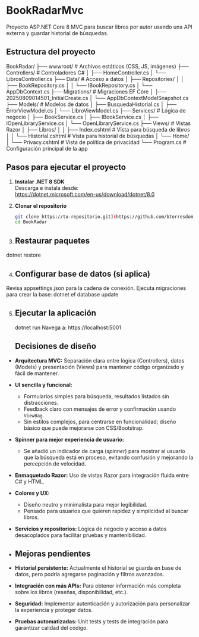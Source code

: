 # BookRadarMvc
Proyecto ASP.NET Core 8 MVC para buscar libros por autor usando una API externa y guardar historial de búsquedas.

## Estructura del proyecto
BookRadar/
├── wwwroot/ # Archivos estáticos (CSS, JS, imágenes)
├── Controllers/ # Controladores C#
│ ├── HomeController.cs
│ └── LibrosController.cs
├── Data/ # Acceso a datos
│ ├── Repositories/
│ │ ├── BookRepository.cs
│ │ └── IBookRepository.cs
│ └── AppDbContext.cs
├── Migrations/ # Migraciones EF Core
│ ├── 20250809014501_InitialCreate.cs
│ └── AppDbContextModelSnapshot.cs
├── Models/ # Modelos de datos
│ ├── BusquedaHistorial.cs
│ ├── ErrorViewModel.cs
│ └── LibroViewModel.cs
├── Services/ # Lógica de negocio
│ ├── BookService.cs
│ ├── IBookService.cs
│ ├── IOpenLibraryService.cs
│ └── OpenLibraryService.cs
├── Views/ # Vistas Razor
│ ├── Libros/
│ │ ├── Index.cshtml # Vista para búsqueda de libros
│ │ └── Historial.cshtml # Vista para historial de búsquedas
│ └── Home/
│ └── Privacy.cshtml # Vista de política de privacidad
└── Program.cs # Configuración principal de la app

## Pasos para ejecutar el proyecto

1. **Instalar .NET 8 SDK**  
   Descarga e instala desde:  
   https://dotnet.microsoft.com/en-us/download/dotnet/8.0

2. **Clonar el repositorio**  
   ```bash
   git clone https://tu-repositorio.git](https://github.com/btorresdominguez/BookRadarMvc
   cd BookRadar
3.  ## Restaurar paquetes
   dotnet restore

4. ## Configurar base de datos (si aplica)
 Revisa appsettings.json para la cadena de conexión.
 Ejecuta migraciones para crear la base: 
 dotnet ef database update
 
5. ## Ejecutar la aplicación
   dotnet run
   Navega a: https://localhost:5001

   ## Decisiones de diseño

- **Arquitectura MVC:** Separación clara entre lógica (Controllers), datos (Models) y presentación (Views) para mantener código organizado y fácil de mantener.
- **UI sencilla y funcional:**  
  - Formularios simples para búsqueda, resultados listados sin distracciones.  
  - Feedback claro con mensajes de error y confirmación usando `ViewBag`.  
  - Sin estilos complejos, para centrarse en funcionalidad; diseño básico que puede mejorarse con CSS/Bootstrap.
- **Spinner para mejor experiencia de usuario:**  
  - Se añadió un indicador de carga (*spinner*) para mostrar al usuario que la búsqueda está en proceso, evitando confusión y mejorando la     percepción de velocidad.
- **Enmaquetado Razor:** Uso de vistas Razor para integración fluida entre C# y HTML.
- **Colores y UX:**  
  - Diseño neutro y minimalista para mejor legibilidad.  
  - Pensado para usuarios que quieren rapidez y simplicidad al buscar libros.
- **Servicios y repositorios:** Lógica de negocio y acceso a datos desacoplados para facilitar pruebas y mantenibilidad.

- ## Mejoras pendientes

- **Historial persistente:** Actualmente el historial se guarda en base de datos, pero podría agregarse paginación y filtros avanzados.
- **Integración con más APIs:** Para obtener información más completa sobre los libros (reseñas, disponibilidad, etc.).
- **Seguridad:** Implementar autenticación y autorización para personalizar la experiencia y proteger datos.
- **Pruebas automatizadas:** Unit tests y tests de integración para garantizar calidad del código.



   












